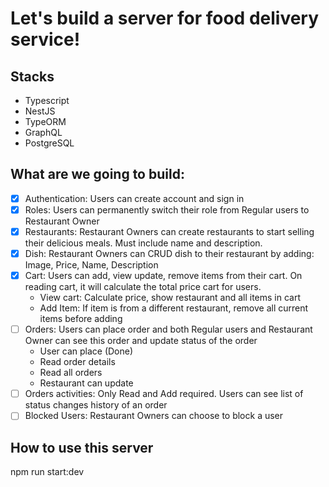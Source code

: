 # Let's build a server for food delivery service!

## Stacks

- Typescript
- NestJS
- TypeORM
- GraphQL
- PostgreSQL

## What are we going to build:

- [x] Authentication: Users can create account and sign in
- [x] Roles: Users can permanently switch their role from Regular users to Restaurant Owner
- [x] Restaurants: Restaurant Owners can create restaurants to start selling their delicious meals. Must include name and description.
- [x] Dish: Restaurant Owners can CRUD dish to their restaurant by adding: Image, Price, Name, Description
- [x] Cart: Users can add, view update, remove items from their cart. On reading cart, it will calculate the total price cart for users.
  - View cart: Calculate price, show restaurant and all items in cart
  - Add Item: If item is from a different restaurant, remove all current items before adding
- [ ] Orders: Users can place order and both Regular users and Restaurant Owner can see this order and update status of the order
  - User can place (Done)
  - Read order details
  - Read all orders
  - Restaurant can update
- [ ] Orders activities: Only Read and Add required. Users can see list of status changes history of an order
- [ ] Blocked Users: Restaurant Owners can choose to block a user

## How to use this server

npm run start:dev
